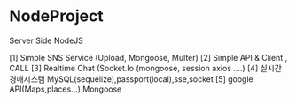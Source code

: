 # NodeProject
Server Side NodeJS

[1] Simple SNS Service (Upload, Mongoose, Multer)
[2] Simple API & Client , CALL 
[3] Realtime Chat (Socket.Io  (mongoose, session axios ....)
[4] 실시간 경매시스템 MySQL(sequelize),passport(local),sse,socket
[5] google API(Maps,places...) Mongoose

